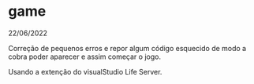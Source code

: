# game

22/06/2022

Correção de pequenos erros e repor algum código esquecido de modo a cobra poder aparecer e assim começar o jogo.

Usando a extenção do visualStudio Life Server.